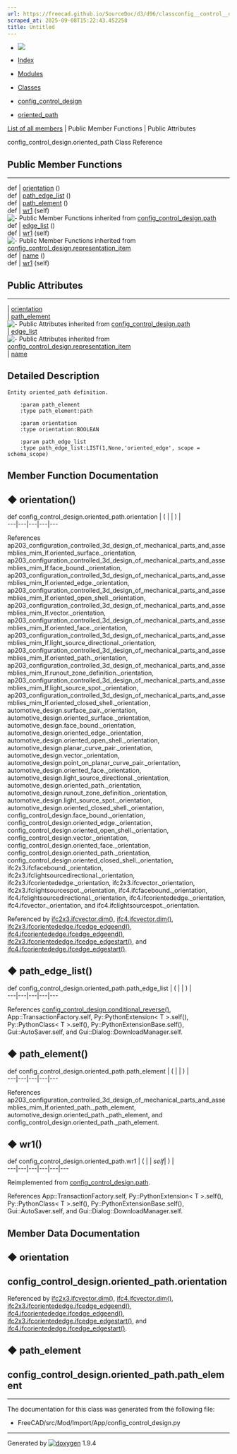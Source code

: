 ```yaml
---
url: https://freecad.github.io/SourceDoc/d3/d96/classconfig__control__design_1_1oriented__path.html
scraped_at: 2025-09-08T15:22:43.452258
title: Untitled
---
```


  * [ ![](https://www.freecad.org/svg/logo-freecad.svg) ](https://freecadweb.org "FreeCAD")
  * [Index](../../index.html "Index")
  * [Modules](../../modules.html "Modules list")
  * [Classes](../../annotated.html "Annotated list")

  * [config_control_design](../../d4/d07/namespaceconfig__control__design.html)
  * [oriented_path](../../d3/d96/classconfig__control__design_1_1oriented__path.html)

[List of all members](../../de/dc9/classconfig__control__design_1_1oriented__path-members.html) | Public Member Functions | Public Attributes

config_control_design.oriented_path Class Reference

##  Public Member Functions  
  
---  
def | [orientation](../../d3/d96/classconfig__control__design_1_1oriented__path.html#ac1592fd9fa615f9aa68970bce5a64283) ()  
def | [path_edge_list](../../d3/d96/classconfig__control__design_1_1oriented__path.html#a44334a264b3c5fbb0ea2d5ddd44e9040) ()  
def | [path_element](../../d3/d96/classconfig__control__design_1_1oriented__path.html#acf35c50535adde1b835d6507cd1b0b98) ()  
def | [wr1](../../d3/d96/classconfig__control__design_1_1oriented__path.html#a0ae7092eaa6a8c7b13c99557653a9ab1) (self)  
![-](../../closed.png) Public Member Functions inherited from
[config_control_design.path](../../dc/da4/classconfig__control__design_1_1path.html)  
def | [edge_list](../../dc/da4/classconfig__control__design_1_1path.html#ac959a1b80fdd2d38f27b91be3bd88f1d) ()  
def | [wr1](../../dc/da4/classconfig__control__design_1_1path.html#a17ae038fef1b2ddd0c2d569328cb44e1) (self)  
![-](../../closed.png) Public Member Functions inherited from
[config_control_design.representation_item](../../d9/d69/classconfig__control__design_1_1representation__item.html)  
def | [name](../../d9/d69/classconfig__control__design_1_1representation__item.html#a5ea878073c85170f328deff23a9c5732) ()  
def | [wr1](../../d9/d69/classconfig__control__design_1_1representation__item.html#a4cdc1db49341dedc8f271ec89801c713) (self)  
  
##  Public Attributes  
  
---  
|
[orientation](../../d3/d96/classconfig__control__design_1_1oriented__path.html#a381b5d7027573633ea5258fede9ffbc8)  
|
[path_element](../../d3/d96/classconfig__control__design_1_1oriented__path.html#afd7d7c0d37a6c8dc103aacaf5fffe6d1)  
![-](../../closed.png) Public Attributes inherited from
[config_control_design.path](../../dc/da4/classconfig__control__design_1_1path.html)  
|
[edge_list](../../dc/da4/classconfig__control__design_1_1path.html#a8bf66ee213db36b5e0876773535bf7d9)  
![-](../../closed.png) Public Attributes inherited from
[config_control_design.representation_item](../../d9/d69/classconfig__control__design_1_1representation__item.html)  
|
[name](../../d9/d69/classconfig__control__design_1_1representation__item.html#a0e8be677f8410825a46422f3c0e1c128)  
  
## Detailed Description

    
    
    Entity oriented_path definition.
    
        :param path_element
        :type path_element:path
    
        :param orientation
        :type orientation:BOOLEAN
    
        :param path_edge_list
        :type path_edge_list:LIST(1,None,'oriented_edge', scope = schema_scope)

## Member Function Documentation

## ◆ orientation()

def config_control_design.oriented_path.orientation  | ( | | ) |   
---|---|---|---|---  
  
References
ap203_configuration_controlled_3d_design_of_mechanical_parts_and_assemblies_mim_lf.oriented_surface._orientation,
ap203_configuration_controlled_3d_design_of_mechanical_parts_and_assemblies_mim_lf.face_bound._orientation,
ap203_configuration_controlled_3d_design_of_mechanical_parts_and_assemblies_mim_lf.oriented_edge._orientation,
ap203_configuration_controlled_3d_design_of_mechanical_parts_and_assemblies_mim_lf.oriented_open_shell._orientation,
ap203_configuration_controlled_3d_design_of_mechanical_parts_and_assemblies_mim_lf.vector._orientation,
ap203_configuration_controlled_3d_design_of_mechanical_parts_and_assemblies_mim_lf.oriented_face._orientation,
ap203_configuration_controlled_3d_design_of_mechanical_parts_and_assemblies_mim_lf.light_source_directional._orientation,
ap203_configuration_controlled_3d_design_of_mechanical_parts_and_assemblies_mim_lf.oriented_path._orientation,
ap203_configuration_controlled_3d_design_of_mechanical_parts_and_assemblies_mim_lf.runout_zone_definition._orientation,
ap203_configuration_controlled_3d_design_of_mechanical_parts_and_assemblies_mim_lf.light_source_spot._orientation,
ap203_configuration_controlled_3d_design_of_mechanical_parts_and_assemblies_mim_lf.oriented_closed_shell._orientation,
automotive_design.surface_pair._orientation,
automotive_design.oriented_surface._orientation,
automotive_design.face_bound._orientation,
automotive_design.oriented_edge._orientation,
automotive_design.oriented_open_shell._orientation,
automotive_design.planar_curve_pair._orientation,
automotive_design.vector._orientation,
automotive_design.point_on_planar_curve_pair._orientation,
automotive_design.oriented_face._orientation,
automotive_design.light_source_directional._orientation,
automotive_design.oriented_path._orientation,
automotive_design.runout_zone_definition._orientation,
automotive_design.light_source_spot._orientation,
automotive_design.oriented_closed_shell._orientation,
config_control_design.face_bound._orientation,
config_control_design.oriented_edge._orientation,
config_control_design.oriented_open_shell._orientation,
config_control_design.vector._orientation,
config_control_design.oriented_face._orientation,
config_control_design.oriented_path._orientation,
config_control_design.oriented_closed_shell._orientation,
ifc2x3.ifcfacebound._orientation,
ifc2x3.ifclightsourcedirectional._orientation,
ifc2x3.ifcorientededge._orientation, ifc2x3.ifcvector._orientation,
ifc2x3.ifclightsourcespot._orientation, ifc4.ifcfacebound._orientation,
ifc4.ifclightsourcedirectional._orientation,
ifc4.ifcorientededge._orientation, ifc4.ifcvector._orientation, and
ifc4.ifclightsourcespot._orientation.

Referenced by
[ifc2x3.ifcvector.dim()](../../d3/d7f/classifc2x3_1_1ifcvector.html#acba206090ebaf1068c18b522050ab356),
[ifc4.ifcvector.dim()](../../d0/d94/classifc4_1_1ifcvector.html#a472491a5b13134e67210054e2ac45890),
[ifc2x3.ifcorientededge.ifcedge_edgeend()](../../de/d2d/classifc2x3_1_1ifcorientededge.html#a48ae1b77c8027eb94457c5b2f5ce9d57),
[ifc4.ifcorientededge.ifcedge_edgeend()](../../db/d8f/classifc4_1_1ifcorientededge.html#a7c669bd36e25635cb26bfb6d77c00868),
[ifc2x3.ifcorientededge.ifcedge_edgestart()](../../de/d2d/classifc2x3_1_1ifcorientededge.html#ad883a6cb358a09f6d01852c81a9fbb14),
and
[ifc4.ifcorientededge.ifcedge_edgestart()](../../db/d8f/classifc4_1_1ifcorientededge.html#af7e5ed22105ed5dc292ee815e78c50cd).

## ◆ path_edge_list()

def config_control_design.oriented_path.path_edge_list  | ( | | ) |   
---|---|---|---|---  
  
References
[config_control_design.conditional_reverse()](../../d4/d07/namespaceconfig__control__design.html#acfc4ecb160dfb8077be5a52b6e5b962a),
App::TransactionFactory.self, Py::PythonExtension< T >.self(),
Py::PythonClass< T >.self(), Py::PythonExtensionBase.self(),
Gui::AutoSaver.self, and Gui::Dialog::DownloadManager.self.

## ◆ path_element()

def config_control_design.oriented_path.path_element  | ( | | ) |   
---|---|---|---|---  
  
References
ap203_configuration_controlled_3d_design_of_mechanical_parts_and_assemblies_mim_lf.oriented_path._path_element,
automotive_design.oriented_path._path_element, and
config_control_design.oriented_path._path_element.

## ◆ wr1()

def config_control_design.oriented_path.wr1  | ( |  | _self_| ) |   
---|---|---|---|---|---  
  
Reimplemented from
[config_control_design.path](../../dc/da4/classconfig__control__design_1_1path.html#a17ae038fef1b2ddd0c2d569328cb44e1).

References App::TransactionFactory.self, Py::PythonExtension< T >.self(),
Py::PythonClass< T >.self(), Py::PythonExtensionBase.self(),
Gui::AutoSaver.self, and Gui::Dialog::DownloadManager.self.

## Member Data Documentation

## ◆ orientation

config_control_design.oriented_path.orientation  
---  
  
Referenced by
[ifc2x3.ifcvector.dim()](../../d3/d7f/classifc2x3_1_1ifcvector.html#acba206090ebaf1068c18b522050ab356),
[ifc4.ifcvector.dim()](../../d0/d94/classifc4_1_1ifcvector.html#a472491a5b13134e67210054e2ac45890),
[ifc2x3.ifcorientededge.ifcedge_edgeend()](../../de/d2d/classifc2x3_1_1ifcorientededge.html#a48ae1b77c8027eb94457c5b2f5ce9d57),
[ifc4.ifcorientededge.ifcedge_edgeend()](../../db/d8f/classifc4_1_1ifcorientededge.html#a7c669bd36e25635cb26bfb6d77c00868),
[ifc2x3.ifcorientededge.ifcedge_edgestart()](../../de/d2d/classifc2x3_1_1ifcorientededge.html#ad883a6cb358a09f6d01852c81a9fbb14),
and
[ifc4.ifcorientededge.ifcedge_edgestart()](../../db/d8f/classifc4_1_1ifcorientededge.html#af7e5ed22105ed5dc292ee815e78c50cd).

## ◆ path_element

config_control_design.oriented_path.path_element  
---  
  
* * *

The documentation for this class was generated from the following file:

  * FreeCAD/src/Mod/Import/App/config_control_design.py

* * *

Generated by
[![doxygen](../../doxygen.svg)](https://www.doxygen.org/index.html) 1.9.4

